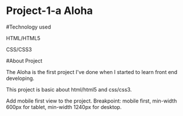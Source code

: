 # Project-1-a Aloha

#Technology used

HTML/HTML5

CSS/CSS3

#About Project

The Aloha is the first project I've done when I started to learn front end developing. 

This project is basic about html/html5 and css/css3.

Add mobile first view to the project. Breakpoint: mobile first, min-width 600px for tablet, min-width 1240px for desktop.